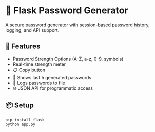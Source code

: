 # 🔐 Flask Password Generator

A secure password generator with session-based password history, logging, and API support.

## 🚀 Features
- Password Strength Options (A-Z, a-z, 0-9, symbols)
- Real-time strength meter
- 📋 Copy button
- 🔐 Shows last 5 generated passwords
- 📜 Logs passwords to file
- 🌐 JSON API for programmatic access

## 📦 Setup
```bash
pip install flask
python app.py
